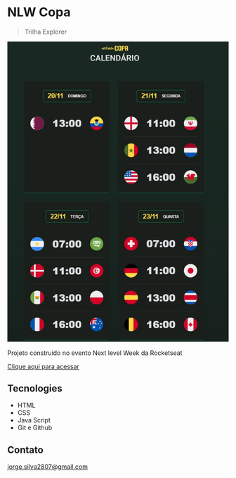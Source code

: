 # NLW Copa 

> Trilha Explorer

![preview](./.github/preview.png)

Projeto construído no evento Next level Week da Rocketseat

[Clique aqui para acessar](https://jorgesilvajardim.github.io/nlw-10-copa)

## Tecnologies

- HTML
- CSS
- Java Script
- Git e Github

## Contato

jorge.silva2807@gmail.com